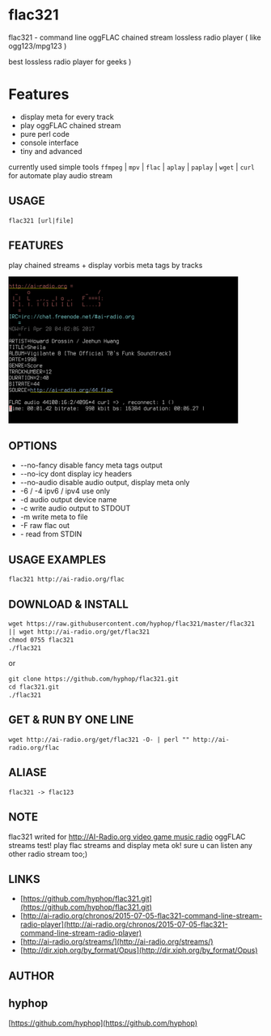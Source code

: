 # flac321

flac321  - command line oggFLAC chained stream lossless radio player ( like ogg123/mpg123 )

best lossless radio player for geeks )

# Features

+ display meta for every track
+ play oggFLAC chained stream
+ pure perl code
+ console interface
+ tiny and advanced

currently used simple tools `ffmpeg` | `mpv` | `flac` | `aplay` | `paplay` | `wget` | `curl`
for automate play audio stream

## USAGE

    flac321 [url|file]
 
## FEATURES

play chained streams + display vorbis meta tags by tracks

<img width="90%" src="pics/flac321.animated.gif" />

## OPTIONS

*    --no-fancy	disable fancy meta tags output
*    --no-icy	dont display icy headers
*    --no-audio	disable audio output, display meta only
*    -6 / -4 	ipv6 / ipv4 use only
*    -d 	audio output device name
*    -c 	write audio output to STDOUT
*    -m 	write meta to file 
*    -F 	raw flac out
*    \-		read from STDIN

## USAGE EXAMPLES

    flac321 http://ai-radio.org/flac

## DOWNLOAD & INSTALL

    wget https://raw.githubusercontent.com/hyphop/flac321/master/flac321 || wget http://ai-radio.org/get/flac321
    chmod 0755 flac321
    ./flac321

or 

    git clone https://github.com/hyphop/flac321.git
    cd flac321.git
    ./flac321

## GET & RUN BY ONE LINE 

    wget http://ai-radio.org/get/flac321 -O- | perl "" http://ai-radio.org/flac

## ALIASE

    flac321 -> flac123

## NOTE

flac321 writed for [http://AI-Radio.org video game music radio](http://ai-radio.org) oggFLAC streams test!
play flac streams and display meta ok! sure u can listen any other radio stream too;)

## LINKS

* [https://github.com/hyphop/flac321.git](https://github.com/hyphop/flac321.git)
* [http://ai-radio.org/chronos/2015-07-05-flac321-command-line-stream-radio-player](http://ai-radio.org/chronos/2015-07-05-flac321-command-line-stream-radio-player)
* [http://ai-radio.org/streams/](http://ai-radio.org/streams/)
* [http://dir.xiph.org/by_format/Opus](http://dir.xiph.org/by_format/Opus)

## AUTHOR 

## hyphop ##

[https://github.com/hyphop](https://github.com/hyphop)

